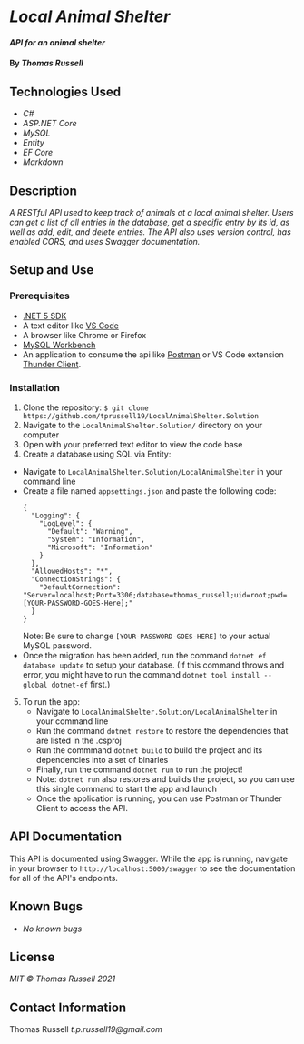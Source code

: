 # _Local Animal Shelter_

#### _API for an animal shelter_

#### By _Thomas Russell_

## Technologies Used

- _C#_
- _ASP.NET Core_
- _MySQL_
- _Entity_
- _EF Core_
- _Markdown_

## Description

_A RESTful API used to keep track of animals at a local animal shelter. Users can get a list of all entries in the database, get a specific entry by its id, as well as add, edit, and delete entries. The API also uses version control, has enabled CORS, and uses Swagger documentation._

## Setup and Use

### Prerequisites

- [.NET 5 SDK](https://dotnet.microsoft.com/download/dotnet/5.0)
- A text editor like [VS Code](https://code.visualstudio.com/)
- A browser like Chrome or Firefox
- [MySQL Workbench](https://dev.mysql.com/downloads/workbench/)
- An application to consume the api like [Postman](https://www.postman.com/downloads/) or VS Code extension [Thunder Client](https://marketplace.visualstudio.com/items?itemName=rangav.vscode-thunder-client).

### Installation

1. Clone the repository: `$ git clone https://github.com/tprussell19/LocalAnimalShelter.Solution`
2. Navigate to the `LocalAnimalShelter.Solution/` directory on your computer
3. Open with your preferred text editor to view the code base
4. Create a database using SQL via Entity:

- Navigate to `LocalAnimalShelter.Solution/LocalAnimalShelter` in your command line
- Create a file named `appsettings.json` and paste the following code:
  ```
  {
    "Logging": {
      "LogLevel": {
        "Default": "Warning",
        "System": "Information",
        "Microsoft": "Information"
      }
    },
    "AllowedHosts": "*",
    "ConnectionStrings": {
      "DefaultConnection": "Server=localhost;Port=3306;database=thomas_russell;uid=root;pwd=[YOUR-PASSWORD-GOES-Here];"
    }
  }
  ```
  Note: Be sure to change `[YOUR-PASSWORD-GOES-HERE]` to your actual MySQL password.
- Once the migration has been added, run the command `dotnet ef database update` to setup your database. (If this command throws and error, you might have to run the command `dotnet tool install --global dotnet-ef` first.)

5. To run the app:
   - Navigate to `LocalAnimalShelter.Solution/LocalAnimalShelter` in your command line
   - Run the command `dotnet restore` to restore the dependencies that are listed in the .csproj
   - Run the commmand `dotnet build` to build the project and its dependencies into a set of binaries
   - Finally, run the command `dotnet run` to run the project!
   - Note: `dotnet run` also restores and builds the project, so you can use this single command to start the app and launch
   - Once the application is running, you can use Postman or Thunder Client to access the API.

## API Documentation

This API is documented using Swagger. While the app is running, navigate in your browser to `http://localhost:5000/swagger` to see the documentation for all of the API's endpoints.

## Known Bugs

- _No known bugs_

## License

_MIT © Thomas Russell 2021_

## Contact Information

Thomas Russell _t.p.russell19@gmail.com_
